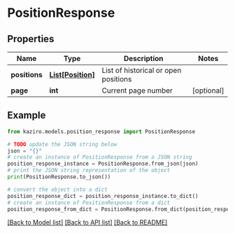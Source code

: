 # PositionResponse


## Properties

Name | Type | Description | Notes
------------ | ------------- | ------------- | -------------
**positions** | [**List[Position]**](Position.md) | List of historical or open positions | 
**page** | **int** | Current page number | [optional] 

## Example

```python
from kaziro.models.position_response import PositionResponse

# TODO update the JSON string below
json = "{}"
# create an instance of PositionResponse from a JSON string
position_response_instance = PositionResponse.from_json(json)
# print the JSON string representation of the object
print(PositionResponse.to_json())

# convert the object into a dict
position_response_dict = position_response_instance.to_dict()
# create an instance of PositionResponse from a dict
position_response_from_dict = PositionResponse.from_dict(position_response_dict)
```
[[Back to Model list]](../README.md#documentation-for-models) [[Back to API list]](../README.md#documentation-for-api-endpoints) [[Back to README]](../README.md)


